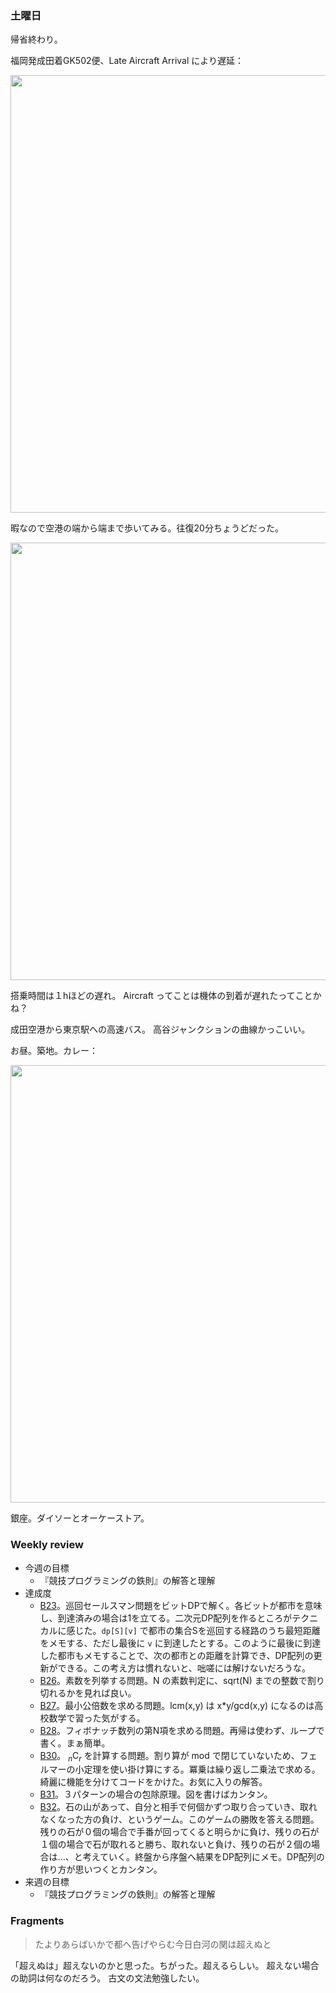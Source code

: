 ### 土曜日

帰省終わり。

福岡発成田着GK502便、Late Aircraft Arrival により遅延：

<img src="https://i.imgur.com/NA7SCaj.jpg" width="700">

暇なので空港の端から端まで歩いてみる。往復20分ちょうどだった。

<img src="https://i.imgur.com/LVRPcBc.jpg" width="700">

搭乗時間は１hほどの遅れ。
Aircraft ってことは機体の到着が遅れたってことかね？

成田空港から東京駅への高速バス。
高谷ジャンクションの曲線かっこいい。

お昼。築地。カレー：

<img src="https://i.imgur.com/u5p3aKL.jpg" width="700">

銀座。ダイソーとオーケーストア。

### Weekly review

* 今週の目標
  * 『競技プログラミングの鉄則』の解答と理解
* 達成度
  * [B23](https://atcoder.jp/contests/tessoku-book/tasks/tessoku_book_cv)。巡回セールスマン問題をビットDPで解く。各ビットが都市を意味し、到達済みの場合は1を立てる。二次元DP配列を作るところがテクニカルに感じた。`dp[S][v]` で都市の集合Sを巡回する経路のうち最短距離をメモする、ただし最後に `v` に到達したとする。このように最後に到達した都市もメモすることで、次の都市との距離を計算でき、DP配列の更新ができる。この考え方は慣れないと、咄嗟には解けないだろうな。
  * [B26](https://atcoder.jp/contests/tessoku-book/tasks/tessoku_book_cy)。素数を列挙する問題。N の素数判定に、sqrt(N) までの整数で割り切れるかを見れば良い。
  * [B27](https://atcoder.jp/contests/tessoku-book/tasks/tessoku_book_cz)。最小公倍数を求める問題。lcm(x,y) は x*y/gcd(x,y) になるのは高校数学で習った気がする。
  * [B28](https://atcoder.jp/contests/tessoku-book/tasks/math_and_algorithm_ap)。フィボナッチ数列の第N項を求める問題。再帰は使わず、ループで書く。まぁ簡単。
  * [B30](https://atcoder.jp/contests/tessoku-book/tasks/tessoku_book_dc)。 $_n\mathrm{C}_r$ を計算する問題。割り算が mod で閉じていないため、フェルマーの小定理を使い掛け算にする。冪乗は繰り返し二乗法で求める。綺麗に機能を分けてコードをかけた。お気に入りの解答。
  * [B31](https://atcoder.jp/contests/tessoku-book/tasks/tessoku_book_dd)。３パターンの場合の包除原理。図を書けばカンタン。
  * [B32](https://atcoder.jp/contests/tessoku-book/tasks/tessoku_book_de)。石の山があって、自分と相手で何個かずつ取り合っていき、取れなくなった方の負け、というゲーム。このゲームの勝敗を答える問題。残りの石が０個の場合で手番が回ってくると明らかに負け、残りの石が１個の場合で石が取れると勝ち、取れないと負け、残りの石が２個の場合は...、と考えていく。終盤から序盤へ結果をDP配列にメモ。DP配列の作り方が思いつくとカンタン。
* 来週の目標
  * 『競技プログラミングの鉄則』の解答と理解

### Fragments

> たよりあらばいかで都へ告げやらむ今日白河の関は超えぬと

「超えぬは」超えないのかと思った。ちがった。超えるらしい。
超えない場合の助詞は何なのだろう。
古文の文法勉強したい。